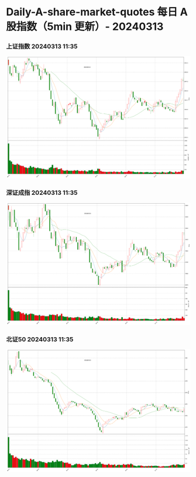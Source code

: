 
# Daily-A-share-market-quotes 每日 A 股指数（5min 更新）- 20240313

### 上证指数 20240313 11:35
![](./fig/2024/3/20240313-sh000001.png)

### 深证成指 20240313 11:35
![](./fig/2024/3/20240313-sz399001.png)

### 北证50 20240313 11:35
![](./fig/2024/3/20240313-bj899050.png)
